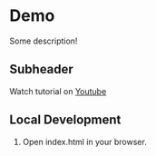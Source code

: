 # Demo

Some description!

## Subheader

Watch tutorial on [Youtube]("https://www.youtube.com/watch?v=RGOj5yH7evk")

## Local Development

1. Open index.html in your browser.